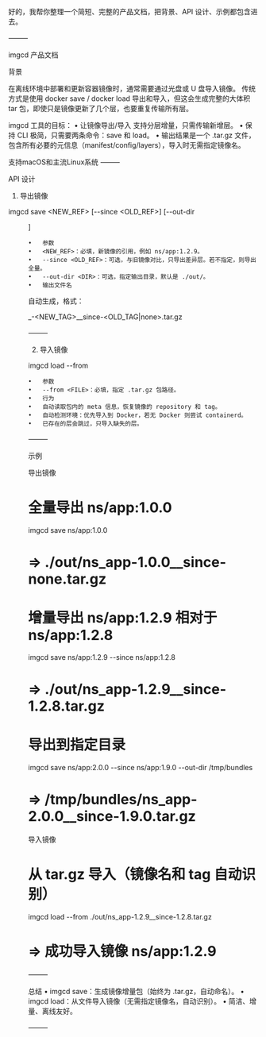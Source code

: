 好的，我帮你整理一个简短、完整的产品文档，把背景、API 设计、示例都包含进去。

⸻

imgcd 产品文档

背景

在离线环境中部署和更新容器镜像时，通常需要通过光盘或 U 盘导入镜像。
传统方式是使用 docker save / docker load 导出和导入，但这会生成完整的大体积 tar 包，即使只是镜像更新了几个层，也要重复传输所有层。

imgcd 工具的目标：
	•	让镜像导出/导入 支持分层增量，只需传输新增层。
	•	保持 CLI 极简，只需要两条命令：save 和 load。
	•	输出结果是一个 .tar.gz 文件，包含所有必要的元信息（manifest/config/layers），导入时无需指定镜像名。

支持macOS和主流Linux系统
⸻

API 设计

1. 导出镜像

imgcd save <NEW_REF> [--since <OLD_REF>] [--out-dir <DIR>]

	•	参数
	•	<NEW_REF>：必填，新镜像的引用，例如 ns/app:1.2.9。
	•	--since <OLD_REF>：可选，与旧镜像对比，只导出差异层。若不指定，则导出全量。
	•	--out-dir <DIR>：可选，指定输出目录，默认是 ./out/。
	•	输出文件名
自动生成，格式：

<repo>_<name>-<NEW_TAG>__since-<OLD_TAG|none>.tar.gz



⸻

2. 导入镜像

imgcd load --from <FILE>

	•	参数
	•	--from <FILE>：必填，指定 .tar.gz 包路径。
	•	行为
	•	自动读取包内的 meta 信息，恢复镜像的 repository 和 tag。
	•	自动检测环境：优先导入到 Docker，若无 Docker 则尝试 containerd。
	•	已存在的层会跳过，只导入缺失的层。

⸻

示例

导出镜像

# 全量导出 ns/app:1.0.0
imgcd save ns/app:1.0.0
# => ./out/ns_app-1.0.0__since-none.tar.gz

# 增量导出 ns/app:1.2.9 相对于 ns/app:1.2.8
imgcd save ns/app:1.2.9 --since ns/app:1.2.8
# => ./out/ns_app-1.2.9__since-1.2.8.tar.gz

# 导出到指定目录
imgcd save ns/app:2.0.0 --since ns/app:1.9.0 --out-dir /tmp/bundles
# => /tmp/bundles/ns_app-2.0.0__since-1.9.0.tar.gz

导入镜像

# 从 tar.gz 导入（镜像名和 tag 自动识别）
imgcd load --from ./out/ns_app-1.2.9__since-1.2.8.tar.gz
# => 成功导入镜像 ns/app:1.2.9


⸻

总结
	•	imgcd save：生成镜像增量包（始终为 .tar.gz，自动命名）。
	•	imgcd load：从文件导入镜像（无需指定镜像名，自动识别）。
	•	简洁、增量、离线友好。

⸻

